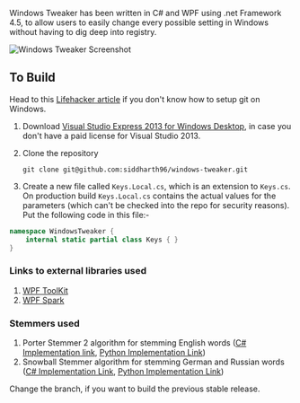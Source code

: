 Windows Tweaker has been written in C# and WPF using .net Framework 4.5, to allow users to easily change every possible setting in Windows without having to dig deep into registry.

![Windows Tweaker Screenshot](http://tweaker.blob.core.windows.net/version5-2/1.PNG)

## To Build
Head to this [Lifehacker article](http://lifehacker.com/5983680/how-the-heck-do-i-use-github "Lifehacker") if you don't know how to setup git on Windows.

1. Download [Visual Studio Express 2013 for Windows Desktop](http://msdn.microsoft.com/en-us/dn369242), in case you don't have a paid license for Visual Studio 2013. 

2. Clone the repository

    ```git clone git@github.com:siddharth96/windows-tweaker.git```

3. Create a new file called ```Keys.Local.cs```, which is an extension to ```Keys.cs```. 
On production build ```Keys.Local.cs``` contains the actual values for the parameters (which can't be checked into the repo for security reasons). 
Put the following code in this file:-
```csharp
namespace WindowsTweaker {
    internal static partial class Keys { }
}
```

### Links to external libraries used
1. [WPF ToolKit](https://wpftoolkit.codeplex.com/)
2. [WPF Spark](https://wpfspark.codeplex.com/)

### Stemmers used
1. Porter Stemmer 2 algorithm for stemming English words ([C# Implementation link](http://alski.net/post/2007/09/16/0a-Porter-Stemmer-2-C-implementation0a-0a-.aspx), [Python Implementation Link](https://pypi.python.org/pypi/stemming/1.0))
2. Snowball Stemmer algorithm for stemming German and Russian words ([C# Implementation Link](http://www.iveonik.com/blog/2011/08/snowball-stemmers-on-csharp-free-download/), [Python Implementation Link](https://pypi.python.org/pypi/PyStemmer/1.0.1))

Change the branch, if you want to build the previous stable release.
